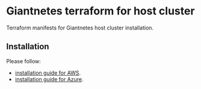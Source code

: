 # Giantnetes terraform for host cluster

Terraform manifests for Giantnetes host cluster installation.

## Installation

Please follow:
- [installation guide for AWS](docs/installation-guide-aws.md).
- [installation guide for Azure](docs/installation-guide-azure.md).
